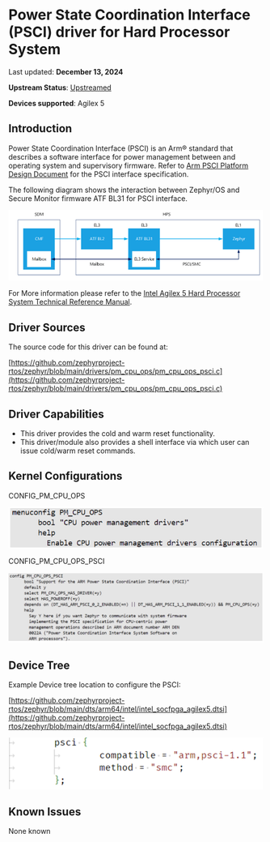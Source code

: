 # **Power State Coordination Interface (PSCI) driver for Hard Processor System**

Last updated: **December 13, 2024** 

**Upstream Status**: [Upstreamed](https://github.com/zephyrproject-rtos/zephyr/blob/main/drivers/pm_cpu_ops/pm_cpu_ops_psci.c)

**Devices supported**: Agilex 5

## **Introduction**

Power State Coordination Interface (PSCI) is an Arm&reg; standard that describes a software interface for power management between and operating system and supervisory firmware. Refer to [Arm PSCI Platform Design Document](https://developer.arm.com/documentation/den0022/latest) for the PSCI interface specification.

The following diagram shows the interaction between Zephyr/OS and Secure Monitor firmware ATF BL31 for PSCI interface.

![psci_diagram](images/psci_diagram.png)


For More information please refer to the [Intel Agilex 5 Hard Processor System Technical Reference Manual](https://www.intel.com/content/www/us/en/docs/programmable/814346).

## **Driver Sources**

The source code for this driver can be found at:

[https://github.com/zephyrproject-rtos/zephyr/blob/main/drivers/pm_cpu_ops/pm_cpu_ops_psci.c](https://github.com/zephyrproject-rtos/zephyr/blob/main/drivers/pm_cpu_ops/pm_cpu_ops_psci.c)

## **Driver Capabilities**

* This driver provides the cold and warm reset functionality.
* This driver/module also provides a shell interface via which user can issue cold/warm reset commands.


## **Kernel Configurations**

CONFIG_PM_CPU_OPS

![pm_cpu_ops_config](images/pm_cpu_ops_config.png)

CONFIG_PM_CPU_OPS_PSCI

![pm_cpu_ops_psci_config](images/pm_cpu_ops_psci_config.png)

## **Device Tree**

Example Device tree location to configure the PSCI:

[https://github.com/zephyrproject-rtos/zephyr/blob/main/dts/arm64/intel/intel_socfpga_agilex5.dtsi](https://github.com/zephyrproject-rtos/zephyr/blob/main/dts/arm64/intel/intel_socfpga_agilex5.dtsi)

![psci_device_tree](images/psci_device_tree.png)

## **Known Issues**

None known
